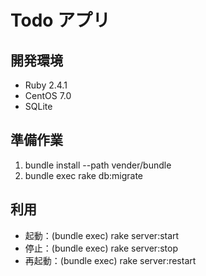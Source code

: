 # Todo アプリ

## 開発環境 
* Ruby 2.4.1 
* CentOS 7.0 
* SQLite

## 準備作業
1. bundle install --path vender/bundle
2. bundle exec rake db:migrate

## 利用
* 起動：(bundle exec) rake server:start
* 停止：(bundle exec) rake server:stop
* 再起動：(bundle exec) rake server:restart
